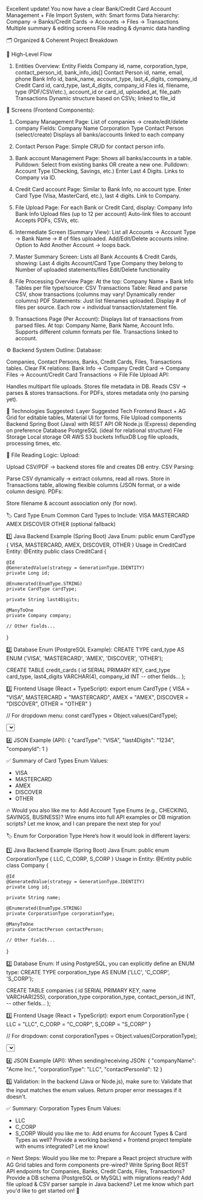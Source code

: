 Excellent update! You now have a clear Bank/Credit Card Account Management + File Import System, with:
Smart forms
Data hierarchy: Company → Banks/Credit Cards → Accounts → Files → Transactions
Multiple summary & editing screens
File reading & dynamic data handling

🗂️ Organized & Coherent Project Breakdown

🚀 High-Level Flow
1. Entities Overview:
Entity
Fields
Company
id, name, corporation_type, contact_person_id, bank_info_ids[]
Contact Person
id, name, email, phone
Bank Info
id, bank_name, account_type, last_4_digits, company_id
Credit Card
id, card_type, last_4_digits, company_id
Files
id, filename, type (PDF/CSV/etc.), account_id or card_id, uploaded_at, file_path
Transactions
Dynamic structure based on CSVs; linked to file_id


🌟 Screens (Frontend Components):

1. Company Management Page:
List of companies → create/edit/delete company
Fields:
Company Name
Corporation Type
Contact Person (select/create)
Displays all banks/accounts linked to each company

2. Contact Person Page:
Simple CRUD for contact person info.

3. Bank account Management Page:
Shows all banks/accounts in a table.
Pulldown: Select from existing banks OR create a new one.
Pulldown: Account Type (Checking, Savings, etc.)
Enter Last 4 Digits.
Links to Company via ID.

4. Credit Card account Page:
Similar to Bank Info, no account type.
Enter Card Type (Visa, MasterCard, etc.), last 4 digits.
Link to Company.

5. File Upload Page:
For each Bank or Credit Card, display:
Company Info
Bank Info
Upload files (up to 12 per account)
Auto-link files to account
Accepts PDFs, CSVs, etc.

6. Intermediate Screen (Summary View):
List all Accounts → Account Type → Bank Name → # of files uploaded.
Add/Edit/Delete accounts inline.
Option to Add Another Account → loops back.

7. Master Summary Screen:
Lists all Bank Accounts & Credit Cards, showing:
Last 4 digits
Account/Card Type
Company they belong to
Number of uploaded statements/files
Edit/Delete functionality

8. File Processing Overview Page:
At the top: Company Name + Bank Info
Tables per file type/source:
CSV Transactions Table: Read and parse CSV, show transactions (columns may vary! Dynamically render columns)
PDF Statements: Just list filenames uploaded.
Display # of files per source.
Each row = individual transaction/statement file.

9. Transactions Page (Per Account):
Displays list of transactions from parsed files.
At top: Company Name, Bank Name, Account Info.
Supports different column formats per file.
Transactions linked to account.

⚙️ Backend System Outline:
Database:


Companies, Contact Persons, Banks, Credit Cards, Files, Transactions tables.
Clear FK relations:
Bank Info → Company
Credit Card → Company
Files → Account/Credit Card
Transactions → File
File Upload API:


Handles multipart file uploads.
Stores file metadata in DB.
Reads CSV → parses & stores transactions.
For PDFs, stores metadata only (no parsing yet).

🔄 Technologies Suggested:
Layer
Suggested Tech
Frontend
React + AG Grid for editable tables, Material UI for forms, File Upload components
Backend
Spring Boot (Java) with REST API OR Node.js (Express) depending on preference
Database
PostgreSQL (ideal for relational structure)
File Storage
Local storage OR AWS S3 buckets
InfluxDB
Log file uploads, processing times, etc.


📄 File Reading Logic:
Upload:


Upload CSV/PDF → backend stores file and creates DB entry.
CSV Parsing:


Parse CSV dynamically → extract columns, read all rows.
Store in Transactions table, allowing flexible columns (JSON format, or a wide column design).
PDFs:


Store filename & account association only (for now).


🏷️ Card Type Enum
Common Card Types to Include:
VISA
MASTERCARD
AMEX
DISCOVER
OTHER (optional fallback)

1️⃣ Java Backend Example (Spring Boot)
Java Enum:
public enum CardType {
    VISA,
    MASTERCARD,
    AMEX,
    DISCOVER,
    OTHER
}
Usage in CreditCard Entity:
@Entity
public class CreditCard {

    @Id
    @GeneratedValue(strategy = GenerationType.IDENTITY)
    private Long id;

    @Enumerated(EnumType.STRING)
    private CardType cardType;

    private String last4Digits;

    @ManyToOne
    private Company company;

    // Other fields...
}

2️⃣ Database Enum (PostgreSQL Example):
CREATE TYPE card_type AS ENUM ('VISA', 'MASTERCARD', 'AMEX', 'DISCOVER', 'OTHER');

CREATE TABLE credit_cards (
    id SERIAL PRIMARY KEY,
    card_type card_type,
    last4_digits VARCHAR(4),
    company_id INT
    -- other fields...
);

3️⃣ Frontend Usage (React + TypeScript):
export enum CardType {
  VISA = "VISA",
  MASTERCARD = "MASTERCARD",
  AMEX = "AMEX",
  DISCOVER = "DISCOVER",
  OTHER = "OTHER"
}

// For dropdown menu:
const cardTypes = Object.values(CardType);

<Select>
  {cardTypes.map(type => (
    <MenuItem key={type} value={type}>{type}</MenuItem>
  ))}
</Select>

4️⃣ JSON Example (API):
{
  "cardType": "VISA",
  "last4Digits": "1234",
  "companyId": 1
}

✅ Summary of Card Types Enum Values:
- VISA
- MASTERCARD
- AMEX
- DISCOVER
- OTHER

🔥 Would you also like me to:
Add Account Type Enums (e.g., CHECKING, SAVINGS, BUSINESS)?
Wire enums into full API examples or DB migration scripts?
Let me know, and I can prepare the next step for you!


🏷️ Enum for Corporation Type
Here’s how it would look in different layers:

1️⃣ Java Backend Example (Spring Boot)
Java Enum:
public enum CorporationType {
    LLC,
    C_CORP,
    S_CORP
}
Usage in Entity:
@Entity
public class Company {

    @Id
    @GeneratedValue(strategy = GenerationType.IDENTITY)
    private Long id;

    private String name;

    @Enumerated(EnumType.STRING)
    private CorporationType corporationType;

    @ManyToOne
    private ContactPerson contactPerson;

    // Other fields...
}

2️⃣ Database Enum:
If using PostgreSQL, you can explicitly define an ENUM type:
CREATE TYPE corporation_type AS ENUM ('LLC', 'C_CORP', 'S_CORP');

CREATE TABLE companies (
    id SERIAL PRIMARY KEY,
    name VARCHAR(255),
    corporation_type corporation_type,
    contact_person_id INT,
    -- other fields...
);

3️⃣ Frontend Usage (React + TypeScript):
export enum CorporationType {
  LLC = "LLC",
  C_CORP = "C_CORP",
  S_CORP = "S_CORP"
}

// For dropdown:
const corporationTypes = Object.values(CorporationType);

<Select>
  {corporationTypes.map(type => (
    <MenuItem key={type} value={type}>{type}</MenuItem>
  ))}
</Select>

4️⃣ JSON Example (API):
When sending/receiving JSON:
{
  "companyName": "Acme Inc.",
  "corporationType": "LLC",
  "contactPersonId": 12
}

5️⃣ Validation:
In the backend (Java or Node.js), make sure to:
Validate that the input matches the enum values.
Return proper error messages if it doesn't.

✅ Summary:
Corporation Types Enum Values:
- LLC
- C_CORP
- S_CORP
Would you like me to:
Add enums for Account Types & Card Types as well?
Provide a working backend + frontend project template with enums integrated?
Let me know!

🔥 Next Steps:
Would you like me to:
Prepare a React project structure with AG Grid tables and form components pre-wired?
Write Spring Boot REST API endpoints for Companies, Banks, Credit Cards, Files, Transactions?
Provide a DB schema (PostgreSQL or MySQL) with migrations ready?
Add file upload & CSV parser sample in Java backend?
Let me know which part you'd like to get started on! 💪


